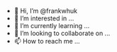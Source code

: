 - 👋 Hi, I’m @frankwhuk
- 👀 I’m interested in ...
- 🌱 I’m currently learning ...
- 💞️ I’m looking to collaborate on ...
- 📫 How to reach me ...

<!---
frankwhuk/frankwhuk is a ✨ special ✨ repository because its `README.md` (this file) appears on your GitHub profile.
You can click the Preview link to take a look at your changes.
--->
